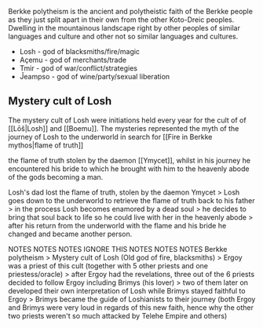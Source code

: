Berkke polytheism is the ancient and polytheistic faith of the Berkke people as they just split apart in their own from the other Koto-Dreic peoples. Dwelling in the mountainous landscape right by other peoples of similar languages and culture and other not so similar languages and cultures. 


- Losh - god of blacksmiths/fire/magic
- Açemu - god of merchants/trade
- Tmir - god of war/conflict/strategies
- J̌eampso - god of wine/party/sexual liberation



## Mystery cult of Losh
The mystery cult of Losh were initiations held every year for the cult of of [[Lōš|Losh]] and [[Boemu]]. The mysteries represented the myth of the journey of Losh to the underworld in search for [[Fire in Berkke mythos|flame of truth]] 

the flame of truth stolen by the daemon [[Ymycet]], whilst in his journey he encountered his bride to which he brought with him to the heavenly abode of the gods becoming a man.


Losh's dad lost the flame of truth, stolen by the daemon Ymycet > Losh goes down to the underworld to retrieve the flame of truth back to his father > in the process Losh becomes enamored by a dead soul > he decides to bring that soul back to life so he could live with her in the heavenly abode > after his return from the underworld with the flame and his bride he changed and became another person.


NOTES NOTES NOTES IGNORE THIS NOTES NOTES NOTES
Berkke polytheism > Mystery cult of Losh (Old god of fire, blacksmiths) > Ergoy was a priest of this cult (together with 5 other priests and one priestess/oracle) > after Ergoy had the revelations, three out of the 6 priests decided to follow Ergoy including Brimys (his lover) > two of them later on developed their own interpretation of Losh while Brimys stayed faithful to Ergoy > Brimys became the guide of Loshianists to their journey (both Ergoy and Brimys were very loud in regards of this new faith, hence why the other two priests weren't so much attacked by Telehe Empire and others)
